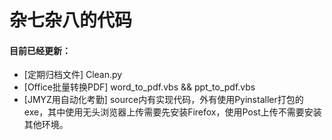 # 杂七杂八的代码
#### 目前已经更新：
- [定期归档文件] Clean.py
- [Office批量转换PDF] word_to_pdf.vbs && ppt_to_pdf.vbs
- [JMYZ用自动化考勤] source内有实现代码，外有使用Pyinstaller打包的exe，其中使用无头浏览器上传需要先安装Firefox，使用Post上传不需要安装其他环境。
